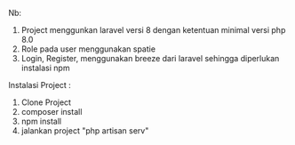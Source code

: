 Nb:
1. Project menggunkan laravel versi 8 dengan ketentuan minimal versi php 8.0
2. Role pada user menggunakan spatie
3. Login, Register, menggunakan breeze dari laravel sehingga diperlukan instalasi npm

Instalasi Project : 
1. Clone Project
2. composer install
3. npm install
4. jalankan project "php artisan serv"
